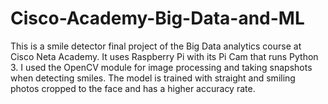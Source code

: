 # Cisco-Academy-Big-Data-and-ML
This is a smile detector final project of the Big Data analytics course at Cisco Neta Academy. It uses Raspberry Pi with its Pi Cam that runs Python 3. 
I used the OpenCV module for image processing and taking snapshots when detecting smiles. 
The model is trained with straight and smiling photos cropped to the face and has a higher accuracy rate. 
